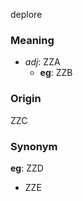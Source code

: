 deplore
### Meaning
+ _adj_: ZZA
	+ __eg__: ZZB

### Origin

ZZC

### Synonym

__eg__: ZZD

+ ZZE


